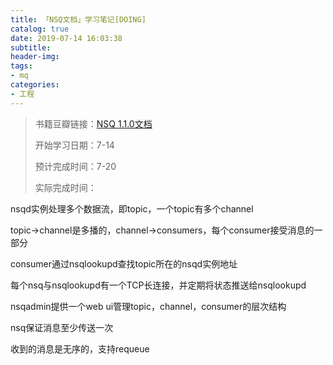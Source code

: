 ```yaml
---
title: 「NSQ文档」学习笔记[DOING]
catalog: true
date: 2019-07-14 16:03:38
subtitle:
header-img:
tags:
- mq
categories:
- 工程
---
```

> 书籍豆瓣链接：[NSQ 1.1.0文档](https://nsq.io/overview/design.html)
> 
> 开始学习日期：7-14
> 
> 预计完成时间：7-20
>
> 实际完成时间：

nsqd实例处理多个数据流，即topic，一个topic有多个channel

topic->channel是多播的，channel->consumers，每个consumer接受消息的一部分

consumer通过nsqlookupd查找topic所在的nsqd实例地址

每个nsq与nsqlookupd有一个TCP长连接，并定期将状态推送给nsqlookupd

nsqadmin提供一个web ui管理topic，channel，consumer的层次结构

nsq保证消息至少传送一次

收到的消息是无序的，支持requeue